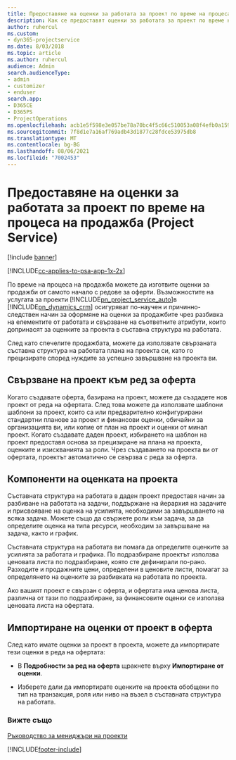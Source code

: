 ```yaml
---
title: Предоставяне на оценки за работата за проект по време на процеса на продажба
description: Как се предоставят оценки за работата за проект по време на процеса на продажба в Project Service
author: ruhercul
ms.custom:
- dyn365-projectservice
ms.date: 8/03/2018
ms.topic: article
ms.author: ruhercul
audience: Admin
search.audienceType:
- admin
- customizer
- enduser
search.app:
- D365CE
- D365PS
- ProjectOperations
ms.openlocfilehash: acb1e5f598e3e057be78a70bc4f5c66c510053a08f4efb0a1595cf4853171662
ms.sourcegitcommit: 7f8d1e7a16af769adb43d1877c28fdce53975db8
ms.translationtype: MT
ms.contentlocale: bg-BG
ms.lasthandoff: 08/06/2021
ms.locfileid: "7002453"
---
```

# <a name="provide-work-estimates-for-a-project-during-the-sales-process-project-service"></a>Предоставяне на оценки за работата за проект по време на процеса на продажба (Project Service)

[!include [banner](../includes/psa-now-project-operations.md)]

[!INCLUDE[cc-applies-to-psa-app-1x-2x](../includes/cc-applies-to-psa-app-1x-2x.md)]

По време на процеса на продажба можете да изготвите оценки за продажби от самото начало с редове за оферти. Възможностите на услугата за проекти [!INCLUDE[pn_project_service_auto](../includes/pn-project-service-auto.md)]в [!INCLUDE[pn_dynamics_crm](../includes/pn-dynamics-crm.md)] осигуряват по-научен и причинно-следствен начин за оформяне на оценки за продажбите чрез разбивка на елементите от работата и свързване на съответните атрибути, които допринасят за оценките за проекта в съставна структура на работата.  
  
 След като спечелите продажбата, можете да използвате свързаната съставна структура на работата плана на проекта си, като го прецизирате според нуждите за успешно завършване на проекта ви.  
  
## <a name="link-a-project-to-a-quote-line"></a>Свързване на проект към ред за оферта  
 Когато създавате оферта, базирана на проект, можете да създадете нов проект от реда на офертата. След това можете да използвате шаблони шаблони за проект, които са или предварително конфигурирани стандартни планове за проект и финансови оценки, обичайни за организацията ви, или копие от план на проект и оценки от минал проект. Когато създавате даден проект, избирането на шаблон на проект предоставя основа за прецизиране на плана на проекта, оценките и изискванията за роли. Чрез създаването на проекта ви от офертата, проектът автоматично се свързва с реда за оферта.  
  
## <a name="project-estimate-components"></a>Компоненти на оценката на проекта  
 Съставната структура на работата в даден проект предоставя начин за разбиване на работата на задачи, поддържане на йерархия на задачите и присвояване на оценка на усилията, необходими за завършването на всяка задача. Можете също да свържете роли към задача, за да определите оценка на типа ресурси, необходим за завършване на задача, както и график.  
  
 Съставната структура на работата ви помага да определите оценките за усилията за работата и графика. По подразбиране проектът използва ценовата листа по подразбиране, която сте дефинирали по-рано. Разходите и продажните цени, определени в ценовите листи, помагат за определянето на оценките за разбивката на работата по проекта.  
  
 Ако вашият проект е свързан с оферта, и офертата има ценова листа, различна от тази по подразбиране, за финансовите оценки се използва ценовата листа на офертата.  
  
## <a name="import-estimates-from-a-project-into-a-quote"></a>Импортиране на оценки от проект в оферта  
 След като имате оценки за проект в проекта, можете да импортирате тези оценки в реда на офертата:  
  
-   В **Подробности за ред на оферта** щракнете върху **Импортиране от оценки**. 

-   Изберете дали да импортирате оценките на проекта обобщени по тип на транзакция, роля или ниво на възел в съставната структура на работата.  
  
### <a name="see-also"></a>Вижте също  
 [Ръководство за мениджъри на проекти](../psa/project-manager-guide.md)


[!INCLUDE[footer-include](../includes/footer-banner.md)]